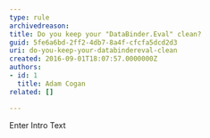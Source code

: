 ```yaml
---
type: rule
archivedreason: 
title: Do you keep your "DataBinder.Eval" clean?
guid: 5fe6a6bd-2ff2-4db7-8a4f-cfcfa5dcd2d3
uri: do-you-keep-your-databindereval-clean
created: 2016-09-01T18:07:57.0000000Z
authors:
- id: 1
  title: Adam Cogan
related: []

---
```



Enter Intro Text
<br><excerpt class='endintro'></excerpt><br>



